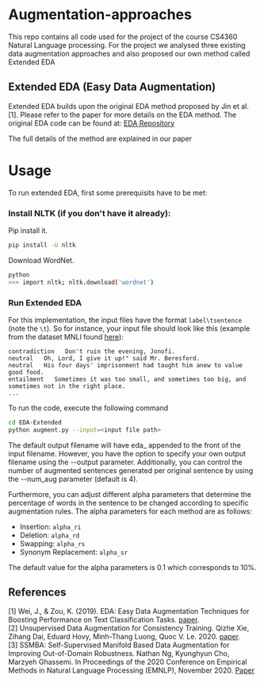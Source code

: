 # Augmentation-approaches
This repo contains all code used for the project of the course CS4360 Natural Language processing. For the project we analysed three existing data augmentation approaches and also proposed our own method called Extended EDA

## Extended EDA (Easy Data Augmentation)
Extended EDA builds upon the original EDA method proposed by Jin et al. [1]. Please refer to the paper for more details on the EDA method. The original EDA code can be found at: [EDA Repository](https://github.com/jasonwei20/eda_nlp/blob/master/README.md)

The full details of the method are explained in our paper
# Usage

To run extended EDA, first some prerequisits have to be met:
### Install NLTK (if you don't have it already):

Pip install it.

```bash
pip install -U nltk
```

Download WordNet.
```bash
python
>>> import nltk; nltk.download('wordnet')
```

### Run Extended EDA

For this implementation, the input files have the format `label\tsentence` (note the `\t`). So for instance, your input file should look like this (example from the dataset MNLI found [here](https://cims.nyu.edu/~sbowman/multinli/s)):

```
contradiction   Don't ruin the evening, Jonofi.
neutral   Oh, Lord, I give it up!" said Mr. Beresford.
neutral   His four days' imprisonment had taught him anew to value good food.
entailment   Sometimes it was too small, and sometimes too big, and sometimes not in the right place.
...
```

To run the code, execute the following command

```bash
cd EDA-Extended
python augment.py --input=<input file path>
```
The default output filename will have eda_ appended to the front of the input filename. However, you have the option to specify your own output filename using the --output parameter. Additionally, you can control the number of augmented sentences generated per original sentence by using the --num_aug parameter (default is 4).

Furthermore, you can adjust different alpha parameters that determine the percentage of words in the sentence to be changed according to specific augmentation rules. The alpha parameters for each method are as follows:

- Insertion: `alpha_ri`
- Deletion: `alpha_rd`
- Swapping: `alpha_rs`
- Synonym Replacement: `alpha_sr`

The default value for the alpha parameters is 0.1 which corresponds to 10%.

## References

[1] Wei, J., & Zou, K. (2019). EDA: Easy Data Augmentation Techniques for Boosting Performance on Text Classification Tasks. [paper](https://arxiv.org/abs/1901.11196).\
[2] Unsupervised Data Augmentation for Consistency Training. Qizhe Xie, Zihang Dai, Eduard Hovy, Minh-Thang Luong, Quoc V. Le. 2020. [paper](https://arxiv.org/abs/1904.12848).\
[3] SSMBA: Self-Supervised Manifold Based Data Augmentation for Improving Out-of-Domain Robustness. Nathan Ng, Kyunghyun Cho, Marzyeh Ghassemi. In Proceedings of the 2020 Conference on Empirical Methods in Natural Language Processing (EMNLP), November 2020. [Paper](https://aclanthology.org/2020.emnlp-main.97)



